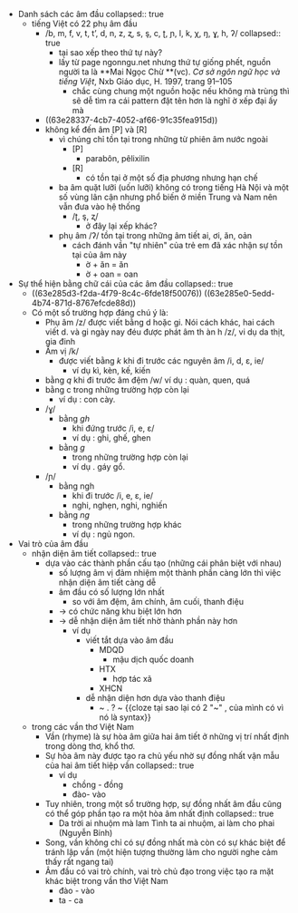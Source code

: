 - Danh sách các âm đầu
  collapsed:: true
	- tiếng Việt có 22 phụ âm đầu
		- /b, m, f, v, t, t’, d, n, z, ʐ, s, ş, c, ʈ, ɲ, l, k, χ, ŋ, ɣ, h, ʔ/
		  collapsed:: true
			- tại sao xếp theo thứ tự này?
			- lấy từ page ngonngu.net nhưng thứ tự giống phết, nguồn người ta là **Mai Ngọc Chừ **(vc). *Cơ sở ngôn ngữ học và tiếng Việt*, Nxb Giáo dục, H. 1997, trang 91–105
				- chắc cùng chung một nguồn hoặc nếu không mà trùng thì sẽ dễ tìm ra cái pattern đặt tên hơn là nghĩ ờ xếp đại ấy mà
		- ((63e28337-4cb7-4052-af66-91c35fea915d))
		- không kể đến âm [P] và [R]
			- vì chúng chỉ tồn tại trong những từ phiên âm nước ngoài
				- [P]
					- parabôn, pêlixilin
				- [R]
					- có tồn tại ở một số địa phương nhưng hạn chế
			- ba âm quặt lưỡi (uốn lưỡi) không có trong tiếng Hà Nội và một số vùng lân cận nhưng phổ biến ở miền Trung và Nam nên vẫn đưa vào hệ thống
				- /ʈ, ş, ʐ/
					- ở đây lại xếp khác?
			- phụ âm /ʔ/ tồn tại trong những âm tiết ai, ơi, ăn, oản
				- cách đánh vần "tự nhiên" của trẻ em đã xác nhận sự tồn tại của âm này
					- ờ + ăn = ăn
					- ờ + oan = oan
- Sự thể hiện bằng chữ cái của các âm đầu
  collapsed:: true
	- ((63e285d3-f2da-4f79-8c4c-6fde18f50076)) ((63e285e0-5edd-4b74-871d-8767efcde88d))
	- Có một số trường hợp đáng chú ý là:
		- Phụ âm /z/ được viết bằng d hoặc gi. Nói cách khác, hai cách
		  viết d. và gi ngày nay đéu được phát âm th àn h /z/, vi dụ da thịt,
		  gia đinh
		- Âm vị /k/
			- được viết bằng *k* khi đi trước các nguyên âm /i, d,
			  ε, ie/
				- ví dụ kì, kèn, kế, kiến
		- bằng *q* khi đi trước âm đệm /w/
		  ví dụ : quàn, quen, quá
		- bằng c trong những trường hợp còn lại
			- ví dụ : con cày.
		- /ɣ/
			- bằng *gh*
				- khi đứng trước /i, e, ε/
				- ví dụ : ghi, ghế, ghen
			- bằng *g*
				- trong những trường hợp còn lại
				- ví dụ . gáy gổ.
		- /ɲ/
			- bằng ngh
				- khi đi trước /i, e, ε, ie/
				- nghi, nghẹn, nghi, nghiến
			- bằng *ng*
				- trong những trường hợp
				  khác
				- ví dụ : ngủ ngon.
- Vai trò của âm đầu
	- nhận diện âm tiết
	  collapsed:: true
		- dựa vào các thành phần cấu tạo (những cái phân biệt với nhau)
			- số lượng âm vị đảm nhiệm một thành phần càng lớn thì việc nhận diện âm tiết càng dễ
			- âm đầu có số lượng lớn nhất
				- so với âm đệm, âm chính, âm cuối, thanh điệu
			- -> có chức năng khu biệt lớn hơn
			- -> dễ nhận diện âm tiết nhờ thành phần này hơn
				- ví dụ
					- viết tắt dựa vào âm đầu
						- MDQD
							- mậu dịch quốc doanh
						- HTX
							- hợp tác xã
						- XHCN
					- dễ nhận diện hơn dựa vào thanh điệu
						- ~ . ? ~ {{cloze tại sao lại có 2 "~" , của mình có vì nó là syntax}}
	- trong các vần thơ Việt Nam
		- Vần (rhyme) là sự hòa âm giữa hai âm tiết ở những vị trí nhất định trong dòng thơ, khổ thơ.
		- Sự hòa âm này được tạo ra chủ yếu nhờ sự đồng nhất vận mẫu của hai âm tiết hiệp vần
		  collapsed:: true
			- ví dụ
				- chồng - đồng
				- đào- vào
		- Tuy nhiên, trong một sổ trường hợp, sự đồng nhất âm đầu cũng có thể góp phần tạo ra một hòa âm nhất định
		  collapsed:: true
			- Da trời ai nhuộm mà lam
			  Tình ta ai nhuộm, ai làm cho phai
			  (Nguyễn Bính)
		- Song, vần không chỉ có sự đồng nhất mà còn có sự khác biệt
		  để tránh lập vần (một hiện tượng thường lảm cho người nghe
		  cảm thấy rất ngang tai)
		- Âm đầu có vai trò chính, vai trò chủ đạo trong việc tạo ra mặt khác biệt trong vần thơ Việt Nam
			- đào - vào
			- ta - ca